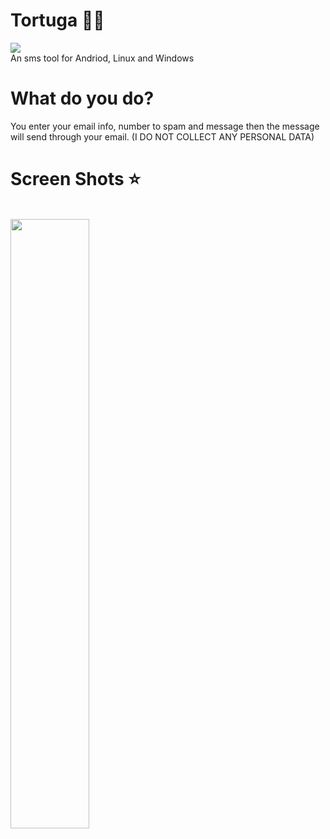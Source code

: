 # Tortuga 🐢🐢
<img src=https://img.shields.io/badge/Tested-Android%2C%20Linux%20%26%20Windows-green.svg></img><br>
An sms tool for Andriod, Linux and Windows

# What do you do?
You enter your email info, number to spam and message then the message will send through your email. 
(I DO NOT COLLECT ANY PERSONAL DATA)

# Screen Shots ⭐
<br><img src="https://i.imgur.com/Ocj7HN3.png" width="50%"></img>
